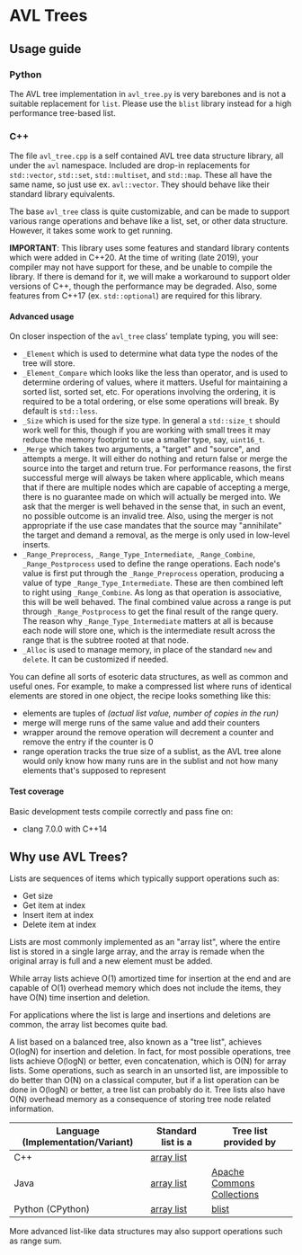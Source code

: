 # AVL Trees

## Usage guide

### Python

The AVL tree implementation in `avl_tree.py` is very barebones and is not a suitable replacement for `list`. Please use the `blist` library instead for a high performance tree-based list.

### C++

The file `avl_tree.cpp` is a self contained AVL tree data structure library, all under the `avl` namespace. Included are drop-in replacements for `std::vector`, `std::set`, `std::multiset`, and `std::map`. These all have the same name, so just use ex. `avl::vector`. They should behave like their standard library equivalents.

The base `avl_tree` class is quite customizable, and can be made to support various range operations and behave like a list, set, or other data structure. However, it takes some work to get running.

**IMPORTANT**: This library uses some features and standard library contents which were added in C++20. At the time of writing (late 2019), your compiler may not have support for these, and be unable to compile the library. If there is demand for it, we will make a workaround to support older versions of C++, though the performance may be degraded. Also, some features from C++17 (ex. `std::optional`) are required for this library.

#### Advanced usage

On closer inspection of the `avl_tree` class' template typing, you will see:

- `_Element` which is used to determine what data type the nodes of the tree will store.
- `_Element_Compare` which looks like the less than operator, and is used to determine ordering of values, where it matters. Useful for maintaining a sorted list, sorted set, etc. For operations involving the ordering, it is required to be a total ordering, or else some operations will break. By default is `std::less`.
- `_Size` which is used for the size type. In general a `std::size_t` should work well for this, though if you are working with small trees it may reduce the memory footprint to use a smaller type, say, `uint16_t`.
- `_Merge` which takes two arguments, a "target" and "source", and attempts a merge. It will either do nothing and return false or merge the source into the target and return true. For performance reasons, the first successful merge will always be taken where applicable, which means that if there are multiple nodes which are capable of accepting a merge, there is no guarantee made on which will actually be merged into. We ask that the merger is well behaved in the sense that, in such an event, no possible outcome is an invalid tree. Also, using the merger is not appropriate if the use case mandates that the source may "annihilate" the target and demand a removal, as the merge is only used in low-level inserts.
- `_Range_Preprocess`, `_Range_Type_Intermediate`, `_Range_Combine`, `_Range_Postprocess` used to define the range operations. Each node's value is first put through the `_Range_Preprocess` operation, producing a value of type `_Range_Type_Intermediate`. These are then combined left to right using `_Range_Combine`. As long as that operation is associative, this will be well behaved. The final combined value across a range is put through `_Range_Postprocess` to get the final result of the range query. The reason why `_Range_Type_Intermediate` matters at all is because each node will store one, which is the intermediate result across the range that is the subtree rooted at that node.
- `_Alloc` is used to manage memory, in place of the standard `new` and `delete`. It can be customized if needed.

You can define all sorts of esoteric data structures, as well as common and useful ones. For example, to make a compressed list where runs of identical elements are stored in one object, the recipe looks something like this:

- elements are tuples of *(actual list value, number of copies in the run)*
- merge will merge runs of the same value and add their counters
- wrapper around the remove operation will decrement a counter and remove the entry if the counter is 0
- range operation tracks the true size of a sublist, as the AVL tree alone would only know how many runs are in the sublist and not how many elements that's supposed to represent

#### Test coverage

Basic development tests compile correctly and pass fine on:

- clang 7.0.0 with C++14

## Why use AVL Trees?

Lists are sequences of items
which typically support operations such as:

- Get size
- Get item at index
- Insert item at index
- Delete item at index

Lists are most commonly implemented as an "array list",
where the entire list is stored in a single large array,
and the array is remade when the original array is full
and a new element must be added.

While array lists achieve O(1) amortized time for insertion at the end
and are capable of O(1) overhead memory which does not include the items,
they have O(N) time insertion and deletion.

For applications where the list is large
and insertions and deletions are common,
the array list becomes quite bad.

A list based on a balanced tree,
also known as a "tree list",
achieves O(logN) for insertion and deletion.
In fact,
for most possible operations,
tree lists achieve O(logN) or better,
even concatenation,
which is O(N) for array lists.
Some operations,
such as search in an unsorted list,
are impossible to do better than O(N) on a classical computer,
but if a list operation can be done in O(logN) or better,
a tree list can probably do it.
Tree lists also have O(N) overhead memory
as a consequence of storing tree node related information.

| Language (Implementation/Variant) | Standard list is a | Tree list provided by |
| --- | --- | --- |
| C++ | [array list](http://www.cplusplus.com/reference/vector/vector/) | |
| Java | [array list](https://docs.oracle.com/javase/10/docs/api/java/util/ArrayList.html) | [Apache Commons Collections](https://commons.apache.org/proper/commons-collections/apidocs/org/apache/commons/collections4/list/TreeList.html) |
| Python (CPython) | [array list](https://wiki.python.org/moin/TimeComplexity) | [blist](https://pypi.org/project/blist/) |

More advanced list-like data structures may also support operations such as range sum.
